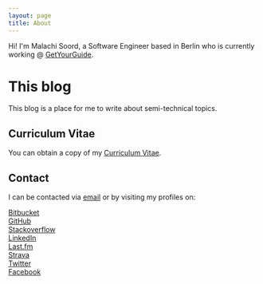 ```yaml
---
layout: page
title: About
---
```


Hi! I'm Malachi Soord, a Software Engineer based in Berlin who is currently working @ [GetYourGuide](https://www.getyourguide.com).

# This blog

This blog is a place for me to write about semi-technical topics.

## Curriculum Vitae

You can obtain a copy of my [Curriculum Vitae](/assets/doc/cv-malachi-soord.pdf).

## Contact

I can be contacted via <a href="mailto:{{site.author.email}}">email</a> or by visiting my profiles on:

<div class="wrapper">
	<div class="item">
		<a href="https://bitbucket.org/inverse">
			<div class="icon">
				<i class="fab fa-3x fa-bitbucket"></i>
			</div>
			Bitbucket
		</a> 
	</div>
	<div class="item">
		<a href="https://github.com/inverse/">
			<div class="icon">
				<i class="fab fa-3x fa-github"></i>
			</div>
			GitHub
		</a> 
	</div>
	<div class="item">
		<a href="https://stackoverflow.com/users/50913/malachi">
			<div class="icon">
				<i class="fab fa-3x fa-stack-overflow"></i>
			</div>
			Stackoverflow
		</a> 
	</div>
	<div class="item">
		<a href="https://www.linkedin.com/in/malachisoord">
			<div class="icon">
				<i class="fab fa-3x fa-linkedin"></i>
			</div>
			LinkedIn
		</a> 	
	</div>
	<div class="item">
		<a href="https://last.fm/user/inverse.chi">
			<div class="icon">
				<i class="fab fa-3x fa-lastfm"></i>
			</div>
			Last.fm
		</a>
	</div>
	<div class="item">	
		<a href="https://www.strava.com/athletes/1126714">
			<div class="icon">
				<i class="fab fa-3x fa-strava"></i>
			</div>
			Strava
		</a> 
	</div>
	<div class="item">
		<a href="https://twitter.com/inversechi">
			<div class="icon">
				<i class="fab fa-3x fa-twitter"></i>
			</div>
			Twitter
		</a> 
	</div>
	<div class="item">
		<a href="https://www.facebook.com/malachisoord">
			<div class="icon">
				<i class="fab fa-3x fa-facebook"></i>
			</div>	
			Facebook
		</a>
	</div>
</div>